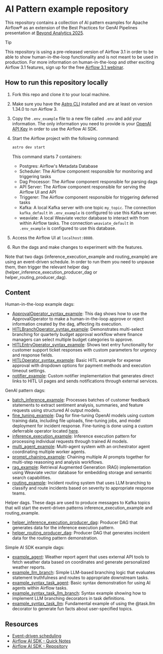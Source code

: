 # AI Pattern example repository

This repository contains a collection of AI pattern examples for Apache Airflow® as an extension of the Best Practices for GenAI Pipelines presentation at [Beyond Analytics 2025](https://www.astronomer.io/lp/beyond-analytics-de/). 

> [!TIP]
> This repository is using a pre-released version of Airflow 3.1 in order to be able to show human-in-the-loop functionality and is not meant to be used in production. For more information on human-in-the-loop and other exciting Airflow 3.1 features, sign up for the free [Airflow 3.1 webinar](https://www.astronomer.io/events/webinars/airflow-3-1-release-video/).

## How to run this repository locally

1. Fork this repo and clone it to your local machine.

2. Make sure you have the [Astro CLI](https://www.astronomer.io/docs/astro/cli/install-cli) installed and are at least on version 1.34.0 to run Airflow 3.

3. Copy the `.env_example` file to a new file called `.env` and add your information. The only information you need to provide is your [OpenAI API Key](https://platform.openai.com/api-keys) in order to use the Airflow AI SDK. 

3. Start the Airflow project with the following command:
   ```bash
   astro dev start
   ```

    This command starts 7 containers:
    - Postgres: Airflow's Metadata Database
    - Scheduler: The Airflow component responsible for monitoring and triggering tasks
    - Dag Processor: The Airflow component responsible for parsing dags
    - API Server: The Airflow component responsible for serving the Airflow UI and API
    - Triggerer: The Airflow component responsible for triggering deferred tasks
    - Kafka: A local Kafka server with one topic `my_topic`. The connection `kafka_default` in `.env_example` is configured to use this Kafka server.
    - weaviate: A local Weaviate vector database to interact with from within Airflow tasks. The connection `weaviate_default` in `.env_example` is configured to use this database.

4. Access the Airflow UI at `localhost:8080`. 
5. Run the dags and make changes to experiment with the features. 

Note that two dags (inference_execution_example and routing_example) are using an event-driven schedule.
In order to run them you need to unpause them, then trigger the relevant helper dag (helper_inference_execution_producer_dag or helper_routing_producer_dag).

## Content

Human-in-the-loop example dags:

- [ApprovalOperator_syntax_example](dags/human_in_the_loop/ApprovalOperator_syntax_example.py): This dag shows how to use the ApprovalOperator to make a human-in-the-loop approve or reject information created by the dag, affecting its execution.
- [HITLBranchOperator_syntax_example](dags/human_in_the_loop/HITLBranchOperator_syntax_example.py): Demonstrates multi-select branching for quarterly budget approval workflow where finance managers can select multiple budget categories to approve.
- [HITLEntryOperator_syntax_example](dags/human_in_the_loop/HITLEntryOperator_syntax_example.py): Shows text entry functionality for customer support ticket responses with custom parameters for urgency and response fields.
- [HITLOperator_syntax_example](dags/human_in_the_loop/HITLOperator_syntax_example.py): Basic HITL example for expense approval with dropdown options for payment methods and execution timeout settings.
- [notifier_example](dags/human_in_the_loop/notifier_example.py): Custom notifier implementation that generates direct links to HITL UI pages and sends notifications through external services.

GenAI pattern dags:

- [batch_inference_example](dags/patterns/batch_inference_example.py): Processes batches of customer feedback statements to extract sentiment analysis, summaries, and feature requests using structured AI output models.
- [fine_tuning_example](dags/patterns/fine_tuning_example.py): Dag for fine-tuning OpenAI models using custom training data, including file uploads, fine-tuning jobs, and model deployment for incident response. Fine-tuning is done using a custom deferrable operator located [here](include/custom_operators/gpt_fine_tune.py).
- [inference_execution_example](dags/patterns/inference_execution_example.py): Inference execution pattern for processing individual requests through trained AI models.
- [multi_agent_example](dags/patterns/multi_agent_example.py): Multi-agent system with an orchestrator agent coordinating multiple worker agents.
- [prompt_chaining_example](dags/patterns/prompt_chaining_example.py): Chaining multiple AI prompts together for multi-step reasoning and analysis workflows.
- [rag_example](dags/patterns/rag_example.py): Retrieval Augmented Generation (RAG) implementation using Weaviate vector database for embedding storage and semantic search capabilities.
- [routing_example](dags/patterns/routing_example.py): Incident routing system that uses LLM branching to classify and route incidents based on severity to appropriate response teams.

Helper dags. These dags are used to produce messages to Kafka topics that will start the event-driven patterns inference_execution_example and routing_example.

- [helper_inference_execution_producer_dag](dags/patterns/helper_inference_execution_producer_dag.py): Producer DAG that generates data for the inference execution pattern.
- [helper_routing_producer_dag](dags/patterns/helper_routing_producer_dag.py): Producer DAG that generates incident data for the routing pattern demonstration.

Simple AI SDK example dags:

- [example_agent](dags/simple_examples_ai_sdk/example_agent.py): Weather report agent that uses external API tools to fetch weather data based on coordinates and generate personalized weather reports.
- [example_llm_branch](dags/simple_examples_ai_sdk/example_llm_branch.py): Simple LLM-based branching logic that evaluates statement truthfulness and routes to appropriate downstream tasks.
- [example_syntax_task_agent](dags/simple_examples_ai_sdk/example_syntax_task_agent.py): Basic syntax demonstration for using AI agents within Airflow tasks.
- [example_syntax_task_llm_branch](dags/simple_examples_ai_sdk/example_syntax_task_llm_branch.py): Syntax example showing how to implement LLM branching decorators in task definitions.
- [example_syntax_task_llm](dags/simple_examples_ai_sdk/example_syntax_task_llm.py): Fundamental example of using the @task.llm decorator to generate fun facts about user-specified topics.


## Resources

- [Event-driven scheduling](https://www.astronomer.io/docs/learn/airflow-event-driven-scheduling)
- [Airflow AI SDK - Quick Notes](https://www.astronomer.io/ebooks/quick-notes-airflow-ai-sdk-decorators-code-snippets/)
- [Airflow AI SDK - Repository](https://github.com/astronomer/airflow-ai-sdk)
